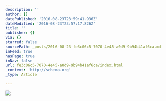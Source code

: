 ```yaml
---
description: ''
author: []
datePublished: '2016-08-23T23:59:41.936Z'
dateModified: '2016-08-23T23:57:17.826Z'
title: ''
publisher: {}
via: {}
starred: false
sourcePath: _posts/2016-08-23-fe3c06c5-7070-4e45-a0d9-9b94b41af6ca.md
inFeed: true
hasPage: true
inNav: false
url: fe3c06c5-7070-4e45-a0d9-9b94b41af6ca/index.html
_context: 'http://schema.org'
_type: Article

---
```

![](https://the-grid-user-content.s3-us-west-2.amazonaws.com/db1e6f46-278a-46b1-b6e7-6c1c0d595c42.jpg)